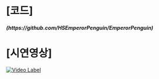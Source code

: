 <h1>[코드]</h1>
<h5>(https://github.com/HSEmperorPenguin/EmperorPenguin)</h5>

<h1>[시연영상]</h1>

[![Video Label](http://img.youtube.com/vi/GPuxQT72S8g/0.jpg)](https://www.youtube.com/GPuxQT72S8g)
